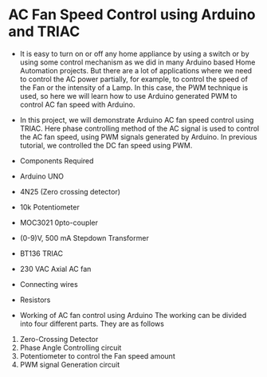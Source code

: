 # AC Fan Speed Control using Arduino and TRIAC
 
- It is easy to turn on or off any home appliance by using a switch or by using some control mechanism as we did in many Arduino based Home Automation projects. But there are a lot of applications where we need to control the AC power partially, for example, to control the speed of the Fan or the intensity of a Lamp. In this case, the PWM technique is used, so here we will learn how to use Arduino generated PWM to control AC fan speed with Arduino.

- In this project, we will demonstrate Arduino AC fan speed control using TRIAC. Here phase controlling method of the AC signal is used to control the AC fan speed, using PWM signals generated by Arduino. In previous tutorial, we controlled the DC fan speed using PWM.

- Components Required
- Arduino UNO
- 4N25 (Zero crossing detector)
- 10k Potentiometer
- MOC3021 0pto-coupler
- (0-9)V, 500 mA Stepdown Transformer
- BT136 TRIAC
- 230 VAC Axial AC fan
- Connecting wires
- Resistors
- Working of AC fan control using Arduino
The working can be divided into four different parts. They are as follows

1. Zero-Crossing Detector
2. Phase Angle Controlling circuit
3. Potentiometer to control the Fan speed amount
4. PWM signal Generation circuit
